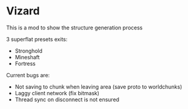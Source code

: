 # Vizard

This is a mod to show the structure generation process

3 superflat presets exits: 
- Stronghold
- Mineshaft
- Fortress


Current bugs are:

- Not saving to chunk when leaving area (save proto to worldchunks)
- Laggy client network (fix bitmask)
- Thread sync on disconnect is not ensured

